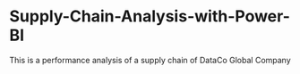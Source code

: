 # Supply-Chain-Analysis-with-Power-BI
This is a performance analysis of a supply chain of DataCo Global Company
